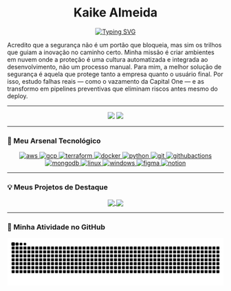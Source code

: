 <div align="center">

# Kaike Almeida
<a href="https://git.io/typing-svg"><img src="https://readme-typing-svg.herokuapp.com?font=Fira+Code&size=18&pause=1000&color=58A6FF&center=true&vCenter=true&width=435&lines=Construtor+de+Segurança+em+Nuvem;Entusiasta+de+DevSecOps" alt="Typing SVG" /></a>
</div>

Acredito que a segurança não é um portão que bloqueia, mas sim os trilhos que guiam a inovação no caminho certo. Minha missão é criar ambientes em nuvem onde a proteção é uma cultura automatizada e integrada ao desenvolvimento, não um processo manual. Para mim, a melhor solução de segurança é aquela que protege tanto a empresa quanto o usuário final. Por isso, estudo falhas reais — como o vazamento da Capital One — e as transformo em pipelines preventivas que eliminam riscos antes mesmo do deploy.

---

<p align="center">
  <a href="https://www.linkedin.com/in/kaikealmeida/" target="_blank"><img src="https://img.shields.io/badge/LinkedIn-0077B5?style=for-the-badge&logo=linkedin&logoColor=white" /></a>
  <a href="mailto:kaike.almeida.contato@gmail.com"><img src="https://img.shields.io/badge/Gmail-D14836?style=for-the-badge&logo=gmail&logoColor=white" /></a>
</p>

---

### 🚀 Meu Arsenal Tecnológico

<p align="center">
  <a href="https://aws.amazon.com" target="_blank" rel="noreferrer"> <img src="https://img.shields.io/badge/AWS-%23FF9900.svg?style=for-the-badge&logo=amazon-aws&logoColor=white" alt="aws"/> </a>
  <a href="https://cloud.google.com" target="_blank" rel="noreferrer"> <img src="https://img.shields.io/badge/Google_Cloud-4285F4?style=for-the-badge&logo=google-cloud&logoColor=white" alt="gcp"/> </a>
  <a href="https://www.terraform.io/" target="_blank" rel="noreferrer"> <img src="https://img.shields.io/badge/terraform-%235835CC.svg?style=for-the-badge&logo=terraform&logoColor=white" alt="terraform"/> </a>
  <a href="https://www.docker.com/" target="_blank" rel="noreferrer"> <img src="https://img.shields.io/badge/docker-%230db7ed.svg?style=for-the-badge&logo=docker&logoColor=white" alt="docker"/> </a>
  <a href="https://www.python.org" target="_blank" rel="noreferrer"> <img src="https://img.shields.io/badge/python-3670A0?style=for-the-badge&logo=python&logoColor=ffdd54" alt="python"/> </a>
  <a href="https://git-scm.com/" target="_blank" rel="noreferrer"> <img src="https://img.shields.io/badge/git-%23F05033.svg?style=for-the-badge&logo=git&logoColor=white" alt="git"/> </a>
  <a href="https://docs.github.com/en/actions" target="_blank" rel="noreferrer"> <img src="https://img.shields.io/badge/github%20actions-%232671E5.svg?style=for-the-badge&logo=githubactions&logoColor=white" alt="githubactions"/> </a>
  <a href="https://www.mongodb.com/" target="_blank" rel="noreferrer"> <img src="https://img.shields.io/badge/MongoDB-%234ea94b.svg?style=for-the-badge&logo=mongodb&logoColor=white" alt="mongodb"/> </a>
  <a href="https://www.linux.org/" target="_blank" rel="noreferrer"> <img src="https://img.shields.io/badge/Linux-FCC624?style=for-the-badge&logo=linux&logoColor=black" alt="linux"/> </a>
  <a href="https://www.microsoft.com/en-us/windows" target="_blank" rel="noreferrer"> <img src="https://img.shields.io/badge/Windows-0078D6?style=for-the-badge&logo=windows&logoColor=white" alt="windows"/> </a>
  <a href="https://www.figma.com/" target="_blank" rel="noreferrer"> <img src="https://img.shields.io/badge/figma-%23F24E1E.svg?style=for-the-badge&logo=figma&logoColor=white" alt="figma"/> </a>
  <a href="https://www.notion.so/" target="_blank" rel="noreferrer"> <img src="https://img.shields.io/badge/Notion-000000?style=for-the-badge&logo=notion&logoColor=white" alt="notion"/> </a>
</p>

---

### 💡 Meus Projetos de Destaque

<p align="center">
  <a href="https://github.com/Almeida013/caso-capital-one">
    <img align="center" src="https://github-readme-stats.vercel.app/api/pin/?username=Almeida013&repo=caso-capital-one&theme=tokyonight&hide_border=true&title_color=58A6FF&icon_color=58A6FF" />
  </a>
  <a href="https://github.com/Almeida013/Projeto-AWS-Deteccao-e-Alertas">
    <img align="center" src="https://github-readme-stats.vercel.app/api/pin/?username=Almeida013&repo=Projeto-AWS-Deteccao-e-Alertas&theme=tokyonight&hide_border=true&title_color=58A6FF&icon_color=58A6FF" />
  </a>
</p>

---

### 🐍 Minha Atividade no GitHub

<p align="center">
  <img src="https://raw.githubusercontent.com/Almeida013/Almeida013/output/github-contribution-grid-snake.svg" alt="snake" />
</p>
